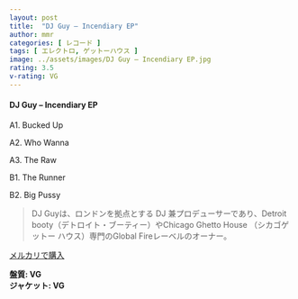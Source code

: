 ```yaml
---
layout: post
title:  "DJ Guy – Incendiary EP"
author: mmr
categories: [ レコード ]
tags: [ エレクトロ, ゲットーハウス ]
image: ../assets/images/DJ Guy – Incendiary EP.jpg
rating: 3.5
v-rating: VG
---
```


#### DJ Guy – Incendiary EP

A1. Bucked Up

A2. Who Wanna

A3. The Raw

B1. The Runner

B2. Big Pussy


> DJ Guyは、ロンドンを拠点とする DJ 兼プロデューサーであり、Detroit booty（デトロイト・ブーティー）やChicago Ghetto House （シカゴゲットー ハウス）専門のGlobal Fireレーベルのオーナー。

[メルカリで購入](https://jp.mercari.com/item/m63316031415)

<div class="mt-4 mb-4 d-flex align-items-center">
<strong class="mr-1">盤質: VG</strong>
</div>
<div class="mt-4 mb-4 d-flex align-items-center">
<strong class="mr-1">ジャケット: VG</strong>
</div>

